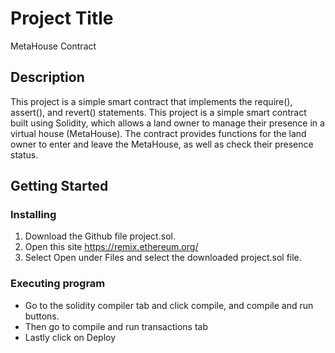 # Project Title

MetaHouse Contract

## Description

This project is a simple smart contract that implements the require(), assert(), and revert() statements. This project is a simple smart contract built using Solidity, which allows a land owner to manage their presence in a virtual house (MetaHouse). The contract provides functions for the land owner to enter and leave the MetaHouse, as well as check their presence status.

## Getting Started

### Installing

1. Download the Github file project.sol.
2. Open this site https://remix.ethereum.org/
3. Select Open under Files and select the downloaded project.sol file.

### Executing program

* Go to the solidity compiler tab and click compile, and compile and run buttons.
* Then go to compile and run transactions tab
* Lastly click on Deploy
